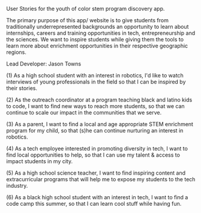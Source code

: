 User Stories for the youth of color stem program discovery app. 

The primary purpose of this app/ website is to give students from traditionally underrepresented backgrounds an opportunity to learn about internships, careers and training opportunities in tech, entrepreneurship and the sciences. We want to inspire students while giving them the tools to learn more about enrichment opportunities in their respective geographic regions.

Lead Developer: Jason Towns

(1) As a high school student with an interest in robotics, I'd like to watch interviews of young professionals in the field so that I can be inspired by their stories.

(2) As the outreach coordinator at a program teaching black and latino kids to code, I want to find new ways to reach more students, so that we can continue to scale our impact in the communities that we serve.

(3) As a parent, I want to find a local and age appropriate STEM enrichment program for my child, so that (s)he can continue nurturing an interest in robotics.

(4) As a tech employee interested in promoting diversity in tech, I want to find local opportunities to help, so that I can use my talent & access to impact students in my city.

(5) As a high school science teacher, I want to find inspiring content and extracurricular programs that will help me to expose my students to the tech industry.

(6) As a black high school student with an interest in tech, I want to find a code camp this summer, so that I can learn cool stuff while having fun.
